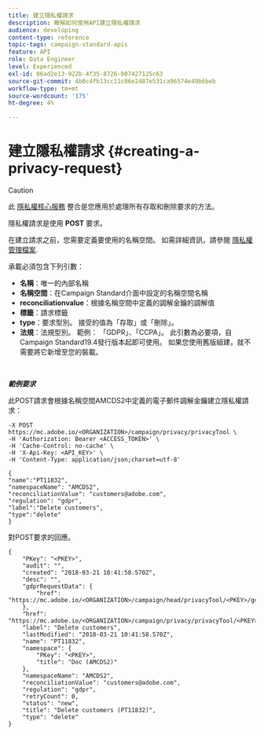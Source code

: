 ```yaml
---
title: 建立隱私權請求
description: 瞭解如何使用API建立隱私權請求
audience: developing
content-type: reference
topic-tags: campaign-standard-apis
feature: API
role: Data Engineer
level: Experienced
exl-id: 06ad2e13-922b-4f35-8726-007427125c63
source-git-commit: 4b0c4fb13cc11c06e2487e531ca96574e49b6beb
workflow-type: tm+mt
source-wordcount: '175'
ht-degree: 4%

---
```


# 建立隱私權請求 {#creating-a-privacy-request}

>[!CAUTION]
>
>此 [隱私權核心服務](https://developer.adobe.com/experience-platform-apis/references/privacy-service) 整合是您應用於處理所有存取和刪除要求的方法。 <!--Starting 19.4, the use of the Campaign API and interface for access and delete requests is deprecated. For more on Campaign Standard deprecated and removed features, refer to [this page](../../rn/using/deprecated-features.md).-->

隱私權請求是使用 **POST** 要求。

在建立請求之前，您需要定義要使用的名稱空間。 如需詳細資訊，請參閱 [隱私權管理檔案](../../start/using/privacy-requests.md).

承載必須包含下列引數：

* **名稱**：唯一的內部名稱
* **名稱空間**：在Campaign Standard介面中設定的名稱空間名稱
* **reconciliationvalue**：根據名稱空間中定義的調解金鑰的調解值
* **標籤**：請求標籤
* **type**：要求型別。 接受的值為「存取」或「刪除」。
* **法規**：法規型別。 範例： 「GDPR」、「CCPA」。 此引數為必要項，自Campaign Standard19.4發行版本起即可使用。 如果您使用舊版組建，就不需要將它新增至您的裝載。

<br/>

***範例要求***

此POST請求會根據名稱空間AMCDS2中定義的電子郵件調解金鑰建立隱私權請求：

```
-X POST https://mc.adobe.io/<ORGANIZATION>/campaign/privacy/privacyTool \
-H 'Authorization: Bearer <ACCESS_TOKEN>' \
-H 'Cache-Control: no-cache' \
-H 'X-Api-Key: <API_KEY>' \
-H 'Content-Type: application/json;charset=utf-8'

{
"name":"PT11832",
"namespaceName": "AMCDS2",
"reconciliationValue": "customers@adobe.com",
"regulation": "gdpr",
"label":"Delete customers",
"type":"delete"
}
```

對POST要求的回應。

```
{
    "PKey": "<PKEY>",
    "audit": "",
    "created": "2018-03-21 10:41:58.570Z",
    "desc": "",
    "gdprRequestData": {
        "href": "https://mc.adobe.io/<ORGANIZATION>/campaign/head/privacyTool/<PKEY>/gdprRequestData/"
    },
    "href": "https://mc.adobe.io/<ORGANIZATION>/campaign/privacy/privacyTool/<PKEY>",
    "label": "Delete customers",
    "lastModified": "2018-03-21 10:41:58.570Z",
    "name": "PT11832",
    "namespace": {
        "PKey": "<PKEY>",
        "title": "Doc (AMCDS2)"
    },
    "namespaceName": "AMCDS2",
    "reconciliationValue": "customers@adobe.com",
    "regulation": "gdpr",
    "retryCount": 0,
    "status": "new",
    "title": "Delete customers (PT11832)",
    "type": "delete"
}
```
